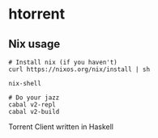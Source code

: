 # htorrent

## Nix usage
```
# Install nix (if you haven't)
curl https://nixos.org/nix/install | sh

nix-shell

# Do your jazz
cabal v2-repl
cabal v2-build
```

Torrent Client written in Haskell
